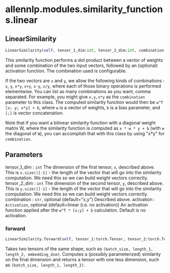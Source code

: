 # allennlp.modules.similarity_functions.linear

## LinearSimilarity
```python
LinearSimilarity(self, tensor_1_dim:int, tensor_2_dim:int, combination:str='x,y', activation:allennlp.nn.activations.Activation=None) -> None
```

This similarity function performs a dot product between a vector of weights and some
combination of the two input vectors, followed by an (optional) activation function.  The
combination used is configurable.

If the two vectors are ``x`` and ``y``, we allow the following kinds of combinations : ``x``,
``y``, ``x*y``, ``x+y``, ``x-y``, ``x/y``, where each of those binary operations is performed
elementwise.  You can list as many combinations as you want, comma separated.  For example, you
might give ``x,y,x*y`` as the ``combination`` parameter to this class.  The computed similarity
function would then be ``w^T [x; y; x*y] + b``, where ``w`` is a vector of weights, ``b`` is a
bias parameter, and ``[;]`` is vector concatenation.

Note that if you want a bilinear similarity function with a diagonal weight matrix W, where the
similarity function is computed as `x * w * y + b` (with `w` the diagonal of `W`), you can
accomplish that with this class by using "x*y" for `combination`.

Parameters
----------
tensor_1_dim : ``int``
    The dimension of the first tensor, ``x``, described above.  This is ``x.size()[-1]`` - the
    length of the vector that will go into the similarity computation.  We need this so we can
    build weight vectors correctly.
tensor_2_dim : ``int``
    The dimension of the second tensor, ``y``, described above.  This is ``y.size()[-1]`` - the
    length of the vector that will go into the similarity computation.  We need this so we can
    build weight vectors correctly.
combination : ``str``, optional (default="x,y")
    Described above.
activation : ``Activation``, optional (default=linear (i.e. no activation))
    An activation function applied after the ``w^T * [x;y] + b`` calculation.  Default is no
    activation.

### forward
```python
LinearSimilarity.forward(self, tensor_1:torch.Tensor, tensor_2:torch.Tensor) -> torch.Tensor
```

Takes two tensors of the same shape, such as ``(batch_size, length_1, length_2,
embedding_dim)``.  Computes a (possibly parameterized) similarity on the final dimension
and returns a tensor with one less dimension, such as ``(batch_size, length_1, length_2)``.

